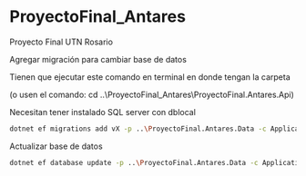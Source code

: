 # ProyectoFinal_Antares
Proyecto Final UTN Rosario

Agregar migración para cambiar base de datos

Tienen que ejecutar este comando en terminal en donde tengan la carpeta 

(o usen el comando: cd ..\ProyectoFinal_Antares\ProyectoFinal.Antares.Api) 

Necesitan tener instalado SQL server con dblocal

```bash
dotnet ef migrations add vX -p ..\ProyectoFinal.Antares.Data -c ApplicationDbContext
```

Actualizar base de datos 

```bash
dotnet ef database update -p ..\ProyectoFinal.Antares.Data -c ApplicationDbContext
```